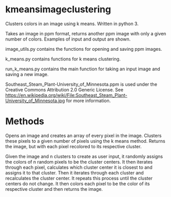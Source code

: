 # kmeansimageclustering
Clusters colors in an image using k means. Written in python 3.

Takes an image in ppm format, returns another ppm image with only a given number of colors.
Examples of input and output are shown.

image_utils.py contains the functions for opening and saving ppm images.

k_means.py contains functions for k means clustering.

run_k_means.py contains the main function for taking an input image and saving a new image.

Southeast_Steam_Plant-University_of_Minnesota.ppm is used under the Creative Commons Attribution 2.0 Generic License. See https://en.wikipedia.org/wiki/File:Southeast_Steam_Plant-University_of_Minnesota.jpg for more information.

# Methods
Opens an image and creates an array of every pixel in the image. Clusters these pixels to a given number of pixels using the k means method. Returns the image, but with each pixel recolored to its respective cluster.

Given the image and n clusters to create as user input, it randomly assigns the colors of n random pixels to be the cluster centers. It then iterates through each pixel, calculates which cluster center it is closest to and assigns it to that cluster. Then it iterates through each cluster and recalculates the cluster center. It repeats this process until the cluster centers do not change. It then colors each pixel to be the color of its respective cluster and then returns the image.
